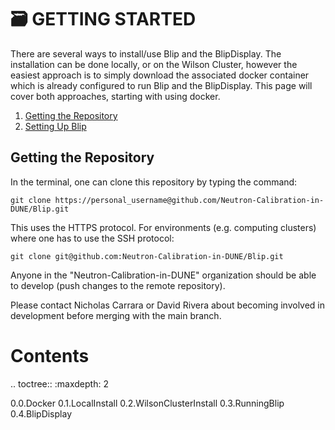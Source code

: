 # 🗃️ **GETTING STARTED**

There are several ways to install/use Blip and the BlipDisplay.  The installation can be done locally, or on the Wilson Cluster, however the easiest approach is to simply download the associated docker container which is already configured to run Blip and the BlipDisplay.  This page will cover both approaches, starting with using docker.

1. [ Getting the Repository ](#get)
2. [ Setting Up Blip ](#setup)

<a name="get"></a>
## Getting the Repository

In the terminal, one can clone this repository by typing the command:

`git clone https://personal_username@github.com/Neutron-Calibration-in-DUNE/Blip.git`

This uses the HTTPS protocol. For environments (e.g. computing clusters) where one has to use the SSH protocol:

`git clone git@github.com:Neutron-Calibration-in-DUNE/Blip.git`

Anyone in the "Neutron-Calibration-in-DUNE" organization should be able to develop (push changes to the remote repository).

Please contact Nicholas Carrara or David Rivera about becoming involved in development before merging with the main branch. 

<a name="setup"></a>
Contents
==================
.. toctree::
   :maxdepth: 2

   0.0.Docker
   0.1.LocalInstall
   0.2.WilsonClusterInstall
   0.3.RunningBlip
   0.4.BlipDisplay
